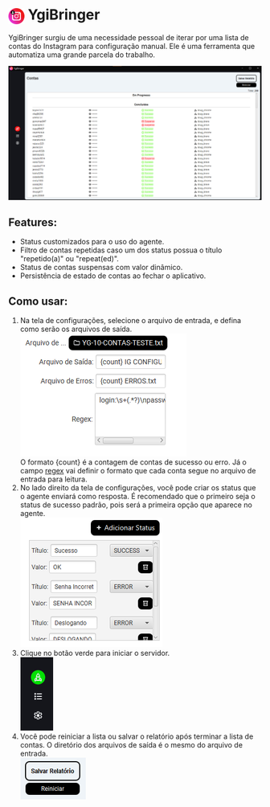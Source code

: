 # <img src="src/main/resources/static/icons/icon32.png" align="center"> YgiBringer

YgiBringer surgiu de uma necessidade pessoal de iterar por uma lista de contas do Instagram para configuração manual.
Ele é uma ferramenta que automatiza uma grande parcela do trabalho.

![Página de lista do YgiBringer](assets/ygibringer.png)

## Features:

- Status customizados para o uso do agente.
- Filtro de contas repetidas caso um dos status possua o título "repetido(a)" ou "repeat(ed)".
- Status de contas suspensas com valor dinâmico.
- Persistência de estado de contas ao fechar o aplicativo.

## Como usar:

1. Na tela de configurações, selecione o arquivo de entrada, e defina como serão os arquivos de saída.<br>
![img.png](assets/config_left.png)<br>
O formato {count} é a contagem de contas de sucesso ou erro.
Já o campo [regex](https://regexr.com/) vai definir o formato que cada conta segue no arquivo de entrada para leitura.
2. No lado direito da tela de configurações, você pode criar os status que o agente enviará como resposta. É recomendado que o primeiro seja o status de sucesso padrão, pois será a primeira opção que aparece no agente.<br>
![img_3.png](assets/config_right.png)
3. Clique no botão verde para iniciar o servidor.<br>
![img_1.png](assets/start_server.png)
4. Você pode reiniciar a lista ou salvar o relatório após terminar a lista de contas. O diretório dos arquivos de saída é o mesmo do arquivo de entrada.<br>
![img_2.png](assets/save_report.png)
